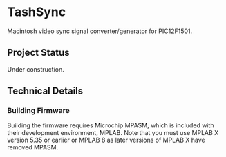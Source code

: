 # TashSync

Macintosh video sync signal converter/generator for PIC12F1501.


## Project Status

Under construction.


## Technical Details

### Building Firmware

Building the firmware requires Microchip MPASM, which is included with their development environment, MPLAB. Note that you must use MPLAB X version 5.35 or earlier or MPLAB 8 as later versions of MPLAB X have removed MPASM.

